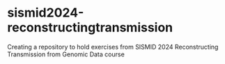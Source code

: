 # sismid2024-reconstructingtransmission

Creating a repository to hold exercises from SISMID 2024 Reconstructing Transmission from Genomic Data course
